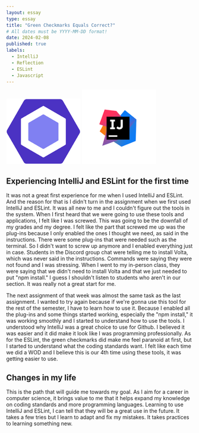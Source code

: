 ```yaml
---
layout: essay
type: essay
title: "Green Checkmarks Equals Correct?"
# All dates must be YYYY-MM-DD format!
date: 2024-02-08
published: true
labels:
  - IntelliJ
  - Reflection
  - ESLint
  - Javascript
---
```


  <img width="200px" src="../img/eslint-img.png" >
  <img width="200px" src="../img/intellij-img.png" >


## Experiencing IntelliJ and ESLint for the first time

It was not a great first experience for me when I used IntelliJ and ESLint. And the reason for that is I didn't turn in the assignment when we first used IntelliJ and ESLint. It was all new to me and I couldn't figure out the tools in the system. When I first heard that we were going to use these tools and applications, I felt like I was screwed. This was going to be the downfall of my grades and my degree. I felt like the part that screwed me up was the plug-ins because I only enabled the ones I thought we need, as said in the instructions. There were some plug-ins that were needed such as the terminal. So I didn't want to screw up anymore and I enabled everything just in case. Students in the Discord group chat were telling me to install Volta, which was never said in the instructions. Commands were saying they were not found and I was stressing. When I went to my in-person class, they were saying that we didn't need to install Volta and that we just needed to put "npm install." I guess I shouldn't listen to students who aren't in our section. It was really not a great start for me.

The next assignment of that week was almost the same task as the last assignment. I wanted to try again because if we're gonna use this tool for the rest of the semester, I have to learn how to use it. Because I enabled all the plug-ins and some things started working, especially the "npm install," it was working smoothly and I started to understand how to use the tools. I understood why IntelliJ was a great choice to use for Github. I believed it was easier and it did make it look like I was programming professionally. As for the ESLint, the green checkmarks did make me feel paranoid at first, but I started to understand what the coding standards want. I felt like each time we did a WOD and I believe this is our 4th time using these tools, it was getting easier to use.

## Changes in my life

This is the path that will guide me towards my goal. As I aim for a career in computer science, it brings value to me that it helps expand my knowledge on coding standards and more programming languages. Learning to use IntelliJ and ESLint, I can tell that they will be a great use in the future. It takes a few tries but I learn to adapt and fix my mistakes. It takes practices to learning something new.
